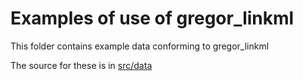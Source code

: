 # Examples of use of gregor_linkml

This folder contains example data conforming to gregor_linkml

The source for these is in [src/data](../src/data/examples)
